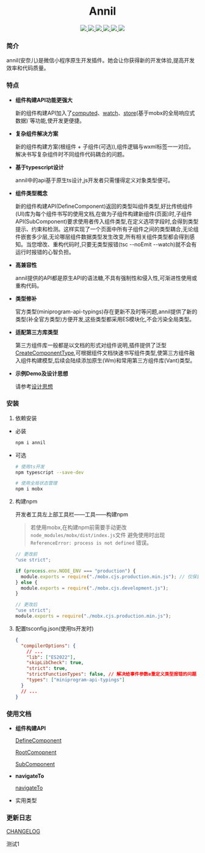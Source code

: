<h1 align="center">Annil</h1>

<p align="center">
<a href="https://www.npmjs.com/package/annil" >
 <img src="https://img.shields.io/npm/v/annil?style=flat"/>
</a>
<a href="https://github.com/missannil/annil/blob/main/.github/workflows/test.yml" >
 <img src="https://github.com/missannil/annil/actions/workflows/test.yml/badge.svg?branch=miss"/>
 </a>
<a href="https://github.com/missannil/annil/blob/main/.github/workflows/release-please.yml" >
 <img src="https://github.com/missannil/annil/actions/workflows/release-please.yml/badge.svg?branch=main"/>
 </a>
<a href="https://github.com/missannil/annil/blob/main/LICENSE" >
 <img src="https://img.shields.io/github/license/missannil/annil"/>
 </a>
<a href="https://codecov.io/gh/missannil/annil" >
 <img src="https://codecov.io/gh/missannil/annil/graph/badge.svg?token=4CFCHGST79"/>
 </a>
<a href="https://www.npmjs.com/package/annil" >
<img src="https://img.shields.io/npm/dependency-version/annil/dev/typescript"/>
</a>
</p>

### 简介

annil(安奈儿)是微信小程序原生开发插件。她会让你获得新的开发体验,提高开发效率和代码质量。

### 特点

- **组件构建API功能更强大**

  新的组件构建API加入了[computed](./doc/demo/computed.md)、[watch](./doc/demo/watch.md)、[store](./doc/demo/store.md)(基于mobx的全局响应式数据)`等功能,使开发更便捷。

- **复杂组件解决方案**

  新的组件构建方案(根组件 + 子组件(可选)),组件逻辑与wxml标签一一对应。解决书写复杂组件时不同组件代码耦合的问题。
- **基于typescript设计**

  annil中的api基于原生ts设计,js开发者只需懂得定义对象类型便可。

- **组件类型概念**

  新的组件构建API(DefineComponent)返回的类型叫组件类型,好比传统组件(UI)库为每个组件书写的使用文档,在做为子组件构建新组件(页面)时,子组件API(SubComponent)要求使用者传入组件类型,在定义选项字段时,会得到类型提示、约束和检测。这样实现了一个页面中所有子组件之间的类型耦合,无论组件嵌套多少层,无论哪层组件数据类型发生改变,所有相关组件类型都会得到感知。当您增改、重构代码时,只要无类型报错(tsc --noEmit --watch)就不会有运行时报错的心智负担。

- **高兼容性**

  annil提供的API都是原生API的语法糖,不具有强制性和侵入性,可渐进性使用或重构代码。

- **类型修补**

  官方类型(miniprogram-api-typings)存在更新不及时等问题,annil提供了新的类型(补全官方类型)方便开发,这些类型都采用ES模块化,不会污染全局类型。

- **适配第三方库类型**

  第三方组件库一般都是以文档的形式对组件说明,插件提供了泛型[CreateComponentType](./src/types/CreateComponentType.ts),可根据组件文档快速书写组件类型,使第三方组件融入组件构建模型,后续会陆续添加原生(Wm)和常用第三方组件库(Vant)类型。

- **示例Demo及设计思想**

  请参考[设计思想](./doc/designIdea.md)

### 安装

1. 依赖安装

- 必装

  ```bash
  npm i annil
  ```

- 可选

  ```bash
  # 使用ts开发
  npm typescript --save-dev
  ```

  ```bash
  # 使用全局状态管理
  npm i mobx
  ```

2. 构建npm

   开发者工具左上部工具栏——工具——构建npm
   > 若使用mobx,在构建npm前需要手动更改`node_modules/mobx/dist/index.js`文件
   > 避免使用时出现 `ReferenceError: process is not defined` 错误。
   ```js
   // 更改前
   "use strict";

   if (process.env.NODE_ENV === "production") {
     module.exports = require("./mobx.cjs.production.min.js"); // 仅保留这行即可
   } else {
     module.exports = require("./mobx.cjs.development.js");
   }
   ```
   ```js
   // 更改后
   "use strict";
   module.exports = require("./mobx.cjs.production.min.js");
   ```

3. 配置tsconfig.json(使用ts开发时)
   ```json
   {
     "compilerOptions": {
       // ...
       "lib": ["ES2022"],
       "skipLibCheck": true,
       "strict": true,
       "strictFunctionTypes": false, // 解决给事件参数e重定义类型报错的问题
       "types": ["miniprogram-api-typings"]
     }
     // ...
   }
   ```

### 使用文档

- **组件构建API**

  [DefineComponent](./doc/api/DefineComponent.md)

  [RootComopnent](./doc/api/RootComopnent.md)

  [SubComponent](./doc/api/SubComponent.md)

- **navigateTo**

  [navigateTo](./doc/api/navigateTo.md)

- 实用类型

### 更新日志

[CHANGELOG](./CHANGELOG.md)

测试1